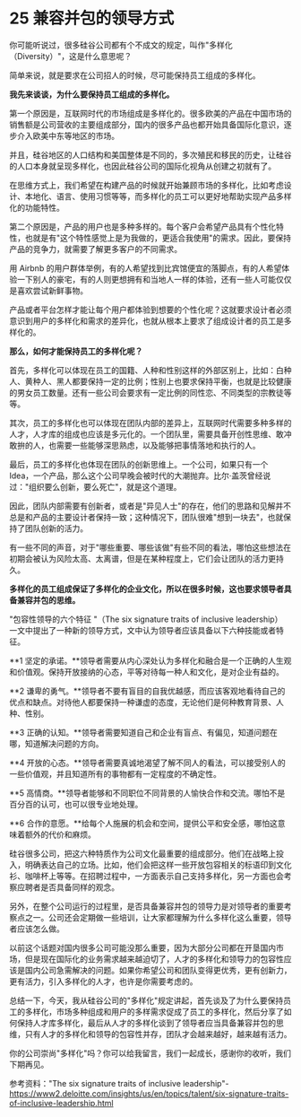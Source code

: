 # 25 兼容并包的领导方式

你可能听说过，很多硅谷公司都有个不成文的规定，叫作"多样化（Diversity）"，这是什么意思呢？

简单来说，就是要求在公司招人的时候，尽可能保持员工组成的多样化。

**我先来谈谈，为什么要保持员工组成的多样化。**

第一个原因是，互联网时代的市场组成是多样化的。很多欧美的产品在中国市场的销售额是公司营收的主要组成部分，国内的很多产品也都开始具备国际化意识，逐步介入欧美中东等地区的市场。

并且，硅谷地区的人口结构和美国整体是不同的，多次殖民和移民的历史，让硅谷的人口本身就呈现多样化，也因此硅谷公司的国际化视角从创建之初就有了。

在思维方式上，我们希望在构建产品的时候就开始兼顾市场的多样化，比如考虑设计、本地化、语言、使用习惯等等，而多样化的员工可以更好地帮助实现产品多样化的功能特性。

第二个原因是，产品的用户也是多种多样的。每个客户会希望产品具有个性化特性，也就是有"这个特性感觉上是为我做的，更适合我使用"的需求。因此，要保持产品的竞争力，就需要了解更多客户的不同需求。

用 Airbnb
的用户群体举例，有的人希望找到比宾馆便宜的落脚点，有的人希望体验一下别人的豪宅，有的人则更想拥有和当地人一样的体验，还有一些人可能仅仅是喜欢尝试新鲜事物。

产品或者平台怎样才能让每个用户都体验到想要的个性化呢？这就要求设计者必须意识到用户的多样化和需求的差异化，也就从根本上要求了组成设计者的员工是多样化的。

**那么，如何才能保持员工的多样化呢？**

首先，多样化可以体现在员工的国籍、人种和性别这样的外部区别上，比如：白种人、黄种人、黑人都要保持一定的比例；性别上也要求保持平衡，也就是比较健康的男女员工数量。还有一些公司会要求有一定比例的同性恋、不同类型的宗教徒等等。

其次，员工的多样化也可以体现在团队内部的差异上，互联网时代需要多种多样的人才，人才库的组成也应该是多元化的。一个团队里，需要具备开创性思维、敢冲敢拚的人，也需要一些能够深思熟虑，以及能够把事情落地和执行的人。

最后，员工的多样化也体现在团队的创新思维上。一个公司，如果只有一个
Idea，一个产品，那么这个公司早晚会被时代的大潮抛弃。比尔·盖茨曾经说过："组织要么创新，要么死亡"，就是这个道理。

因此，团队内部需要有创新者，或者是"异见人士"的存在，他们的思路和见解并不总是和产品的主要设计者保持一致；这种情况下，团队很难"想到一块去"，也就保持了团队创新的活力。

有一些不同的声音，对于"哪些重要、哪些该做"有些不同的看法，哪怕这些想法在初期会被认为风险太高、太离谱，但是在某种程度上，它们会让团队的活力更持久。

**多样化的员工组成保证了多样化的企业文化，所以在很多时候，这也要求领导者具备兼容并包的思维。**

"包容性领导的六个特征 "（The six signature traits of inclusive
leadership）
一文中提出了一种新的领导方式，文中认为领导者应该具备以下六种技能或者特征。

**1
坚定的承诺。**领导者需要从内心深处认为多样化和融合是一个正确的人生观和价值观。保持开放接纳的心态，平等对待每一种人和文化，是对企业有益的。

**2
谦卑的勇气。**领导者不要有盲目的自我优越感，而应该客观地看待自己的优点和缺点。对待他人都要保持一种谦虚的态度，无论他们是何种教育背景、人种、性别。

**3
正确的认知。**领导者需要知道自己和企业有盲点、有偏见，知道问题在哪，知道解决问题的方向。

**4
开放的心态。**领导者需要真诚地渴望了解不同人的看法，可以接受别人的一些价值观，并且知道所有的事物都有一定程度的不确定性。

**5
高情商。**领导者能够和不同职位不同背景的人愉快合作和交流。哪怕不是百分百的认可，也可以很专业地处理。

**6
合作的意愿。**给每个人施展的机会和空间，提供公平和安全感，哪怕这意味着额外的代价和麻烦。

硅谷很多公司，把这六种特质作为公司文化最重要的组成部分。他们在战略上投入，明确表达自己的立场。比如，他们会把这样一些开放包容相关的标语印到文化衫、咖啡杯上等等。在招聘过程中，一方面表示自己支持多样化，另一方面也会考察应聘者是否具备同样的观念。

另外，在整个公司运行的过程里，是否具备兼容并包的领导力是对领导者的重要考察点之一。公司还会定期做一些培训，让大家都理解为什么多样化这么重要，领导者应该怎么做。

以前这个话题对国内很多公司可能没那么重要，因为大部分公司都在开垦国内市场，但是现在国际化的业务需求越来越迫切了，人才的多样化和领导力的包容性应该是国内公司急需解决的问题。如果你希望公司和团队变得更优秀，更有创新力，更有活力，引入多样化的人才，也许是你需要考虑的。

总结一下，今天，我从硅谷公司的"多样化"规定讲起，首先谈及了为什么要保持员工的多样化，市场多种组成和用户的多样需求促成了员工的多样化，然后分享了如何保持人才库多样化，最后从人才的多样化谈到了领导者应当具备兼容并包的思维，只有人才的多样化和领导的包容性并存，团队才会越来越好，越来越有活力。

你的公司崇尚"多样化"吗？你可以给我留言，我们一起成长，感谢你的收听，我们下期再见。

参考资料："The six signature traits of inclusive leadership"-
<https://www2.deloitte.com/insights/us/en/topics/talent/six-signature-traits-of-inclusive-leadership.html>
